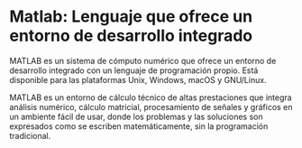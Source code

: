 # Matlab: Lenguaje que ofrece un entorno de desarrollo integrado

MATLAB es un sistema de cómputo numérico que ofrece un entorno de desarrollo integrado con un lenguaje de programación propio. Está disponible para las plataformas Unix, Windows, macOS y GNU/Linux.

MATLAB es un entorno de cálculo técnico de altas prestaciones que integra análisis numérico, cálculo matricial, procesamiento de señales y gráficos en un ambiente fácil de usar, donde los problemas y las soluciones son expresados como se escriben matemáticamente, sin la programación tradicional.


